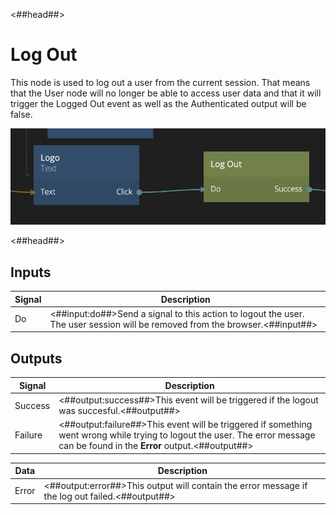 <##head##>

# Log Out

This node is used to log out a user from the current session. That means that the <span class="ndl-data">User</span> node will no longer be able to access user data and that it will trigger the <span class="ndl-signal">Logged Out</span> event as well as the <span class="ndl-data">Authenticated</span> output will be false.

<div class="ndl-image-with-background l">

![](./logout.png)

</div>

<##head##>

## Inputs

| Signal                             | Description                                                                                                                  |
| ---------------------------------- | ---------------------------------------------------------------------------------------------------------------------------- |
| <span class="ndl-signal">Do</span> | <##input:do##>Send a signal to this action to logout the user. The user session will be removed from the browser.<##input##> |

## Outputs

| Signal                                  | Description                                                                                                                                                                   |
| --------------------------------------- | ----------------------------------------------------------------------------------------------------------------------------------------------------------------------------- |
| <span class="ndl-signal">Success</span> | <##output:success##>This event will be triggered if the logout was succesful.<##output##>                                                                                     |
| <span class="ndl-signal">Failure</span> | <##output:failure##>This event will be triggered if something went wrong while trying to logout the user. The error message can be found in the **Error** output.<##output##> |

| Data                                | Description                                                                                     |
| ----------------------------------- | ----------------------------------------------------------------------------------------------- |
| <span class="ndl-data">Error</span> | <##output:error##>This output will contain the error message if the log out failed.<##output##> |
